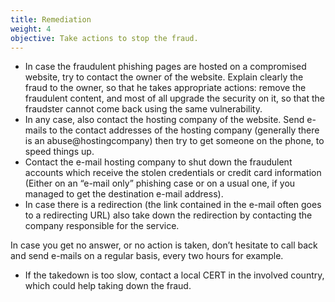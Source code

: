 ```yaml
---
title: Remediation
weight: 4
objective: Take actions to stop the fraud.
---
```

- In case the fraudulent phishing pages are hosted on a compromised website, try to contact the owner of the website. Explain clearly the fraud to the owner, so that he takes appropriate actions: remove the fraudulent content, and most of all upgrade the security on it, so that the fraudster cannot come back using the same vulnerability.
- In any case, also contact the hosting company of the website. Send e-mails to the contact addresses of the hosting company (generally there is an abuse@hostingcompany) then try to get someone on the phone, to speed things up.
- Contact the e-mail hosting company to shut down the fraudulent accounts which receive the stolen credentials or credit card information (Either on an “e-mail only” phishing case or on a usual one, if you managed to get the destination e-mail address).
- In case there is a redirection (the link contained in the e-mail often goes to a redirecting URL) also take down the redirection by contacting the company responsible for the service.

In case you get no answer, or no action is taken, don’t hesitate to call back and send e-mails on a regular basis, every two hours for example.

- If the takedown is too slow, contact a local CERT in the involved country, which could help taking down the fraud.
